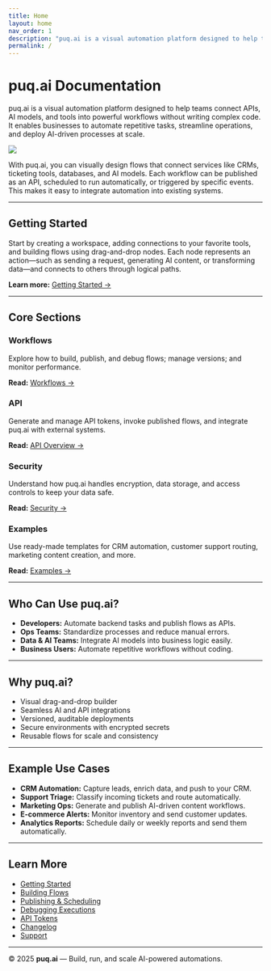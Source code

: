 ```yaml
---
title: Home
layout: home
nav_order: 1
description: "puq.ai is a visual automation platform designed to help teams connect APIs, AI models, and tools into powerful workflows without writing complex code."
permalink: /
---
```

# puq.ai Documentation

puq.ai is a visual automation platform designed to help teams connect APIs, AI models, and tools into powerful workflows without writing complex code. It enables businesses to automate repetitive tasks, streamline operations, and deploy AI-driven processes at scale.

![](../../assets/images/puq-ai.jpg)

With puq.ai, you can visually design flows that connect services like CRMs, ticketing tools, databases, and AI models. Each workflow can be published as an API, scheduled to run automatically, or triggered by specific events. This makes it easy to integrate automation into existing systems.

---

## Getting Started

Start by creating a workspace, adding connections to your favorite tools, and building flows using drag-and-drop nodes. Each node represents an action—such as sending a request, generating AI content, or transforming data—and connects to others through logical paths.

**Learn more:** [Getting Started →](/getting-started)

---

## Core Sections

### Workflows
Explore how to build, publish, and debug flows; manage versions; and monitor performance.

**Read:** [Workflows →](/workflows)

### API
Generate and manage API tokens, invoke published flows, and integrate puq.ai with external systems.

**Read:** [API Overview →](/api)

### Security
Understand how puq.ai handles encryption, data storage, and access controls to keep your data safe.

**Read:** [Security →](/security)

### Examples
Use ready-made templates for CRM automation, customer support routing, marketing content creation, and more.

**Read:** [Examples →](/examples)

---

## Who Can Use puq.ai?

- **Developers:** Automate backend tasks and publish flows as APIs.  
- **Ops Teams:** Standardize processes and reduce manual errors.  
- **Data & AI Teams:** Integrate AI models into business logic easily.  
- **Business Users:** Automate repetitive workflows without coding.

---

## Why puq.ai?

- Visual drag-and-drop builder  
- Seamless AI and API integrations  
- Versioned, auditable deployments  
- Secure environments with encrypted secrets  
- Reusable flows for scale and consistency

---

## Example Use Cases

- **CRM Automation:** Capture leads, enrich data, and push to your CRM.  
- **Support Triage:** Classify incoming tickets and route automatically.  
- **Marketing Ops:** Generate and publish AI-driven content workflows.  
- **E-commerce Alerts:** Monitor inventory and send customer updates.  
- **Analytics Reports:** Schedule daily or weekly reports and send them automatically.

---

## Learn More

- [Getting Started](/getting-started)  
- [Building Flows](/workflows/building-flows)  
- [Publishing & Scheduling](/workflows/publishing-flows)  
- [Debugging Executions](/workflows/debugging)  
- [API Tokens](/api/tokens)  
- [Changelog](/changelog)  
- [Support](/support)

---

© 2025 **puq.ai** — Build, run, and scale AI-powered automations.
